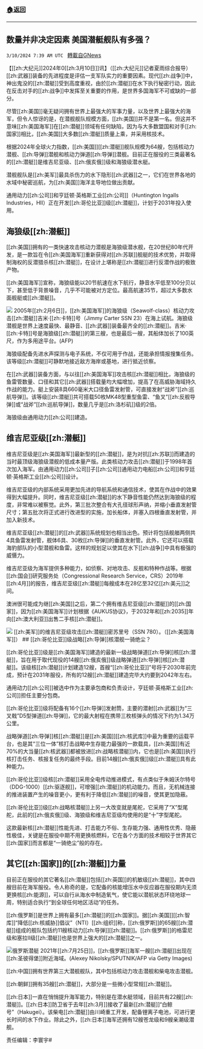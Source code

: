 ###  [:house:返回](README.md)
---


## 数量并非决定因素 美国潜艇舰队有多强？
`3/10/2024 7:39 AM UTC ` [轉載自GNews](https://gnews.org/articles/2381303)

【[[zh:大纪元]]2024年0[[zh:3月10日]]讯】（[[zh:大纪元]]记者夏雨综合报导）[[zh:武器]]装备的先进程度是评估一支军队实力的重要因素。现代[[zh:战争]]中，神出鬼没的[[zh:潜艇]]受到高度重视，由於[[zh:潜艇]]在水下执行秘密行动，因此在反击对手的[[zh:战争]]中发挥至关重要的作用，是世界多国海军不可或缺的一部分。

尽管[[zh:美国]]毫无疑问拥有世界上最强大的军事力量，以及世界上最强大的海军，但令人惊讶的是，在潜舰舰队规模方面，[[zh:美国]]并不是第一名。但这并不意味[[zh:美国海军]]在[[zh:潜艇]]领域有任何缺陷，因为与大多数盟国和对手[[zh:国家]]相比，[[zh:美国]]大多数[[zh:潜艇]]质量上乘，并采用核技术。

根据2024年全球火力指数，[[zh:美国]][[zh:潜艇]]舰队规模为64艘，包括核动力潜舰、[[zh:导弹]]潜舰和核动力弹道[[zh:导弹]]潜舰。目前正在服役的三类最著名的[[zh:潜艇]]是维吉尼亚级、[[zh:俄亥俄]]级和海狼级潜水艇。

潜舰舰队是[[zh:美军]]最具杀伤力的水下隐形[[zh:武器]]之一，它们在世界各地的水域中秘密巡航，为[[zh:美国]]海洋主导地位做出贡献。

通用动力[[zh:公司]]和亨廷顿‧英格斯工业[[zh:公司]]（Huntington Ingalls Industries，HII）正在开发[[zh:哥伦比亚]]级[[zh:潜艇]]，计划于2031年投入使用。

## 海狼级[[zh:潜艇]]

[[zh:美国]]拥有的一类快速攻击核动力潜舰是海狼级潜水舰，在20世纪80年代开发，是一款旨在令[[zh:美国海军]]重新获得对[[zh:苏联]]舰艇的技术优势，并取得制海权的反潜猎杀核[[zh:潜艇]]，在设计上堪称是[[zh:潜艇]]进行反潜作战的极致产物。

[[zh:美国海军]]宣称，海狼级能以20节航速在水下航行，静音水平低至100分贝以下，甚至低于背景噪音，几乎不可能被对方定位。最高航速35节，超过大多数水面舰艇或[[zh:潜艇]]。

![](https://i.epochtimes.com/assets/uploads/2011/06/1106110820281944-600x374.jpg "") 2005年[[zh:2月6日]]，[[zh:美国海军]]的海狼级（Seawolf-class）核动力攻击[[zh:潜艇]]吉米‧[[zh:卡特]]号（Jimmy Carter SSN 23）在海上试航。海狼级潜舰是世界上速度最快、最静音、[[zh:武器]]装备最齐全的[[zh:潜艇]]。吉米‧[[zh:卡特]]号是海狼级[[zh:潜艇]]的第三艘，也是最后一艘，其船体加长了100英尺，作为多用途平台。(AFP)

海狼级配备先进水声探测与电子系统，不仅可用于作战，还能承担情报搜集任务。该等级[[zh:潜艇]]可静默地接近敌方海岸或基地，进行抵近侦察。

在[[zh:武器]]装备方面，与以往[[zh:美国海军]]攻击核[[zh:潜艇]]相比，海狼级的鱼雷管数量、口径和其它[[zh:武器]]搭载量均大幅增加，提高了在高威胁海域持久作战的能力。艇上安装8具660毫米大口径鱼雷发射管，可直接发射“战斧”[[zh:巡航导弹]]。该等级[[zh:潜艇]]共可搭载50枚MK48型重型鱼雷、“鱼叉”[[zh:反舰导弹]]或“战斧”[[zh:巡航导弹]]，数量几乎是[[zh:洛杉矶]]级的2倍。

海狼级由通用动力[[zh:公司]]建造。

## 维吉尼亚级[[zh:潜艇]]

维吉尼亚级是[[zh:美国海军]]最新型的[[zh:潜艇]]，是为对抗[[zh:苏联]]而建造的当时最顶级海狼级潜舰的低成本量产版。此类核动力攻击[[zh:潜艇]]于1998年首次加入海军。由通用动力[[zh:公司]]子[[zh:公司]]通用动力电船[[zh:公司]]和亨廷顿‧英格斯工业[[zh:公司]]设计。

维吉尼亚级的内部系统采用更加先进的导航系统和通信技术，使其在作战中的效果得到大幅提升。同时，维吉尼亚级[[zh:潜艇]]的水下静音性能仍然达到海狼级的程度，非常难以被察觉。此外，第三批次整合有大孔径球形声纳，并缩小垂直发射管尺寸；第五批次将正式进行改进型的实施，加长船体，并塞入四根垂直发射管，并加入新技术。

维吉尼亚级[[zh:潜艇]]的[[zh:武器]]系统规划也相当出色。预计将包括舰艏两侧共4具鱼雷发射管，舰体6具、30枚[[zh:导弹]]的垂直发射管。此外，它还可以搭载海豹部队的小型潜舰和鱼雷。这样的规划足以使其在水下[[zh:战争]]中具有极强的威慑力。

维吉尼亚级为海军提供多种能力，如侦察、对地攻击、反舰和特种作战等。根据[[zh:国会]]研究服务处（Congressional Research Service，CRS）2019年[[zh:4月]]的报告，维吉尼亚级[[zh:潜艇]]每艘成本在28亿至32亿[[zh:美元]]之间。

澳洲很可能成为继[[zh:美国]]之后，第二个拥有维吉尼亚级[[zh:潜艇]]的[[zh:国家]]，因为[[zh:美国海军]]计划根据《AUKUS协议》，于2032年和[[zh:2035]]年向[[zh:澳大利亚]]出售二手核[[zh:潜艇]]。

![](https://i.epochtimes.com/assets/uploads/2021/09/id13217645-51420619628_85a721477b_k-600x400.jpg "") [[zh:美军]]的维吉尼亚级攻击[[zh:潜艇]]密苏⾥号（SSN 780）。（[[zh:美国海军]]）  ## [[zh:哥伦比亚]]级战略[[zh:导弹]]核潜舰一骑绝尘？

[[zh:哥伦比亚]]级是[[zh:美国海军]]建造的最新一级战略弹道[[zh:导弹]]核[[zh:潜艇]]，旨在用于取代现役的14艘[[zh:俄亥俄]]级战略弹道[[zh:导弹]]核[[zh:潜艇]]。该级核[[zh:潜艇]]计划建造12艘，首艘“[[zh:哥伦比亚]]”号将于2030年前完成，预计在2031年服役，所有的12艘[[zh:潜艇]]建造完毕大约要到2042年左右。

通用动力[[zh:公司]]被选中作为主要承包商和负责设计，亨廷顿‧英格斯工业[[zh:公司]]担任主要分包商。

[[zh:哥伦比亚]]级将配备有16个[[zh:导弹]]发射筒，主要的潜射[[zh:武器]]为“三叉戟”D5型弹道[[zh:导弹]]，它的最大射程在携带三枚核弹头的情况下约为1.34万公里。

战略弹道[[zh:导弹]]核[[zh:潜艇]]是[[zh:美国]][[zh:核武库]]中最为重要的运载平台，也是其“三位一体”核打击战略中生存能力最强的一款载具，[[zh:美国]]有近70%的大当量[[zh:核武器]]都被放进[[zh:战略核潜艇]]内，它也是[[zh:美国]]执行核打击任务、核报复任务的最终手段。目前14艘[[zh:俄亥俄]]级[[zh:潜艇]]具有此种能力。

[[zh:哥伦比亚]]级核[[zh:潜艇]]采用全电传动推进模式，有点类似于朱姆沃尔特号（DDG-1000）[[zh:驱逐舰]]，可增强[[zh:潜艇]]的机动能力。而且，无机械连接的推进装置产生的噪音更小，更有利于降低[[zh:潜艇]]的噪音，使其更加隐蔽。

[[zh:哥伦比亚]]级[[zh:战略核潜艇]]上另一大改变就是尾舵，它采用了“X”型尾舵，此前的[[zh:俄亥俄]]级、海狼级和维吉尼亚级均使用的是“十”字型尾舵。

这款最新核[[zh:潜艇]]性能先进、打击能力不俗、生存能力强、通用性优秀、隐蔽性极佳，关键是在服役中期不用更换核燃料，它在各个方面的技术相较于世界其它[[zh:国家]]而言都是“一骑绝尘”般的存在。

## 其它[[zh:国家]]的[[zh:潜艇]]力量

目前正在服役的其它著名[[zh:潜艇]]包括[[zh:英国]]的机敏级[[zh:潜艇]]，其中四艘目前在海军服役。令人称奇的是，它配备的核能增压水中反应器在服役期内无须更换核[[zh:能源]]，可以自行从海水中制造氧气，使它能以潜航状态环绕地球一周，特别适合执行“到全球任何地区活动”的任务。

[[zh:俄罗斯]]是世界上拥有最多[[zh:潜艇]]的[[zh:国家]]。据[[zh:美国]][[zh:智库]]“降低[[zh:核威胁]]倡议”（NTI）[[zh:组织]]称，[[zh:俄罗斯]]的65艘[[zh:潜艇]]组成的舰队包括约11艘核动力[[zh:导弹]][[zh:潜艇]]。[[zh:俄罗斯]]的格雷尼级和塞拉II级[[zh:潜艇]]也是世界上强大的[[zh:潜艇]]之一。

![俄罗斯潜艇](https://i.epochtimes.com/assets/uploads/2022/01/id13489825-GettyImages-1234176315-600x377.jpg "俄罗斯潜艇") 2021年[[zh:7月25日]]，[[zh:俄罗斯]]海军一艘[[zh:潜艇]]出现在[[zh:圣彼得堡]]附近海域。(Alexey Nikolsky/SPUTNIK/AFP via Getty Images)

[[zh:中国]]拥有世界第三大潜舰舰队，其中包括核动力攻击潜舰和柴电攻击潜舰。

[[zh:朝鲜]]拥有35艘[[zh:潜艇]]，大部分是一些微小型常规[[zh:潜艇]]。

[[zh:日本]]一直在悄悄提升海军能力，特别是在潜水艇领域，目前共有22艘[[zh:潜艇]]。[[zh:日本]]防卫省于去年[[zh:3月]]接收了最新[[zh:潜艇]]“白鲸号”（Hakugei）。该柴电[[zh:潜艇]]由川崎重工开发，配备锂离子电池，可进行更长时间的水下作业。除此之外，[[zh:日本]]海军还拥有12艘苍龙级和9艘亲潮级潜舰。

责任编辑：李寰宇#
